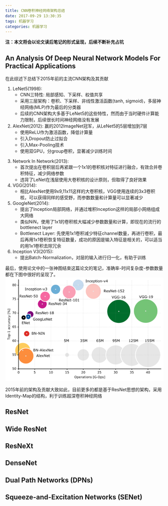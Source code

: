 ```yaml
---
title: CNN卷积神经网络架构总结
date: 2017-09-29 13:30:35
tags: 机器学习
categories: 机器学习
---
```


**注：本文将会以论文读后笔记的形式呈现，后续不断补充占坑**

## An Analysis Of Deep Neural Network Models For Practical Applications

在此综述下总结下2015年前的主流CNN架构及其贡献

1. LeNet5(1998):
    * CNN三特性: 局部感知、下采样、权值共享
    * 采用三层架构：卷积、下采样、非线性激活函数(tanh, sigmoid)，多层神经网络(MLP)作为最后的分类器
    * 后续的CNN架构大多基于LeNet5的这些特性，然而由于当时硬件计算能力限制，后续很长时间神经网络没有发展
2. AlexNet(2012): 赢的2012ImageNet冠军，从LeNet5的5层增加到7层
    * 使用ReLU作为激活函数，降低计算量
    * 引入Dropout防止过拟合
    * 引入Max-Pooling技术
    * 使用双GPU，分group卷积，显著减少训练时间
<!-- more -->
3. Network In Network(2013):
    * 首次提出在卷积层后再紧跟一个1x1的卷积核对特征进行融合，有效合并卷积特征，减少网络参数
    * 违背了LeNet在浅层使用大卷积核的设计原则，但取得了良好效果
4. VGG(2014):
    * 相比AlexNet使用9x9,11x11这样的大卷积核，VGG使用连续的3x3卷积核，可以获得同样的感受野，而参数数量和计算量可以显著减少
5. GoogleNet(2014):
    * 提出了Inception局部网络，并通过堆积Inception这样的局部小网络组成大网络
    * 类似NiN，使用了1x1的卷积核大幅减少参数数量和计算，即现在的流行的bottlenect layer
    * Bottlenect Layer: 先使用1x1卷积减少特征channel数量，再进行卷积，最后再用1x1卷积恢复特征数量，成功的原因是输入特征是相关的，可以适当的用1x1卷积去除冗余
6. Inception V3(2015):
    * 提出Batch-Normalization，对层的输入进行归一化，有助于训练

最后，使用论文中的一张神图结束这篇论文的笔记，准确率-时间复杂度-参数数量都在下图中很好的呈现了。
![acc-ops](/images/acc_vs_net_vs_ops.png)

2015年前的架构及贡献大致如此，目前更多的都是基于ResNet思想的架构，采用Identity-Map的结构，利于训练超深卷积神经网络

## ResNet

## Wide ResNet

## ResNeXt

## DenseNet

## Dual Path Networks (DPNs)

## Squeeze-and-Excitation Networks (SENet)
